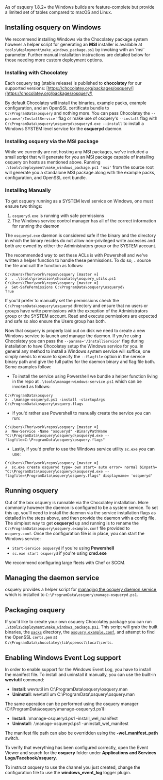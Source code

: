 As of osquery 1.8.2+ the Windows builds are feature-complete but provide a limited set of tables compared to macOS and Linux.

## Installing osquery on Windows

We recommend installing Windows via the Chocolatey package system however a helper script for generating an **MSI** installer is available at `tools\deployment\make_windows_package.ps1` by invoking with an 'msi' parameter. Further manual installation instructions are detailed below for those needing more custom deployment options.

### Installing with Chocolatey

Each osquery tag (stable release) is published to **chocolatey** for our supported versions: [https://chocolatey.org/packages/osquery/](https://chocolatey.org/packages/osquery/)

By default Chocolatey will install the binaries, example packs, example configuration, and an OpenSSL certificate bundle to `C:\ProgramData\osquery` and nothing more. You can pass Chocolatey the `--params='/InstallService'` flag or make use of osquery's `--install` flag with `C:\ProgramData\osquery\osqueryd\osqueryd.exe --install` to install a Windows SYSTEM level service for the **osqueryd** daemon.

### Installing osquery via the MSI package

While we currently are not hosting any MSI packages, we've included a small script that will generate for you an MSI package capable of installing osquery on hosts as mentioned above. Running `.\tools\deployment\make_windows_package.ps1 'msi'` from the source root will generate you a standalone MSI package along with the example packs, configuration, and OpenSSL cert bundle.

### Installing Manually

To get osquery running as a SYSTEM level service on Windows, one must ensure two things:

1. `osqueryd.exe` is running with safe permissions
2. The Windows service control manager has all of the correct information for running the daemon

The `osqueryd.exe` daemon is considered safe if the binary and the directory in which the binary resides do not allow non-privileged write accesses and both are owned by either the Administrators group or the SYSTEM account.

The recommended way to set these ACLs is with Powershell and we've written a helper function to handle these permissions. To do so, `.` source the file and call the function as follows:

```
C:\Users\Thor\work\repos\osquery [master ≡]
λ  . .\tools\provision\chocolatey\osquery_utils.ps1
C:\Users\Thor\work\repos\osquery [master ≡]
λ  Set-SafePermissions C:\ProgramData\osquery\osqueryd\
True
```

If you'd prefer to manually set the permissions check the `C:\ProgramData\osquery\osqueryd` directory and ensure that no users or groups have write permissions with the exception of the Administrators group or the SYSTEM account. Read and execute permissions are expected and safe so also ensure the Users group has both.

Now that osquery is properly laid out on disk we need to create a new Windows service to launch and manage the daemon. If you're using Chocolatey you can pass the `--params='/InstallService'` flag during installation to have Chocolatey setup the Windows service for you. In general any method to install a Windows system service will suffice, one simply needs to ensure to specify the `--flagfile` option in the service binary path and give the full paths for the daemon binary and flag file both. Some examples follow:

* To install the service using Powershell we bundle a helper function living in the repo at `.\tools\manage-windows-service.ps1` which can be invoked as follows:

````
C:\ProgramData\osquery
λ  .\manage-osqueryd.ps1 -install -startupArgs C:\ProgramData\osquery\osquery.flags
````

* If you'd rather use Powershell to manually create the service you can run:

```
C:\Users\Thor\work\repos\osquery [master ≡]
λ  New-Service -Name "osqueryd" -BinaryPathName "C:\ProgramData\osquery\osqueryd\osqueryd.exe --flagfile=C:\ProgramData\osquery\osquery.flags"
```

* Lastly, if you'd prefer to use the Windows service utility `sc.exe` you can use:

```
C:\Users\Thor\work\repos\osquery [master ≡]
λ  sc.exe create osqueryd type= own start= auto error= normal binpath= "C:\ProgramData\osquery\osqueryd\osqueryd.exe --flagfile=\ProgramData\osquery\osquery.flags" displayname= 'osqueryd'
```

## Running osquery

Out of the box osquery is runnable via the Chocolatey installation. More commonly however the daemon is configured to be a system service. To set this up, you'll need to install the daemon via the service installation flags as detailed in the steps above, and then provide the daemon with a config file. The simplest way to get **osqueryd** up and running is to rename the `C:\ProgramData\osquery\osquery.example.conf` file provided to `osquery.conf`. Once the configuration file is in place, you can start the Windows service:
* `Start-Service osqueryd` if you're using **Powershell**
* `sc.exe start osqueryd` if you're using **cmd.exe**

We recommend configuring large fleets with Chef or SCCM.

## Managing the daemon service

osquery provides a helper script for [managing the osquery daemon service](https://github.com/facebook/osquery/blob/master/tools/manage-osqueryd.ps1), which is installed to `C:\ProgramData\osquery\manage-osqueryd.ps1`.

## Packaging osquery

If you'd like to create your own osquery Chocolatey package you can run [`.\tools\deployment\make_windows_package.ps1`](https://github.com/facebook/osquery/blob/master/tools/deployment/make_windows_package.ps1).  This script will grab the built binaries, the [`packs`](https://github.com/facebook/osquery/blob/master/packs) directory, the [`osquery.example.conf`](https://github.com/facebook/osquery/blob/master/tools/deployment/osquery.example.conf), and attempt to find the OpenSSL `certs.pem` at `C:\ProgramData\chocolatey\lib\openssl\local\certs`.

## Enabling Windows Event Log support

In order to enable support for the Windows Event Log, you have to install the manifest file. To install and uninstall it manually, you can use the built-in **wevtutil** command:

 * **Install**: wevtutil im C:\ProgramData\osquery\osquery.man
 * **Uninstall**: wevtutil um C:\ProgramData\osquery\osquery.man

The same operation can be performed using the osquery manager (C:\ProgramData\osquery\manage-osqueryd.ps1):

 * **Install**: .\manage-osqueryd.ps1 -install_wel_manifest
 * **Uninstall**: .\manage-osqueryd.ps1 -uninstall_wel_manifest

The manifest file path can also be overridden using the **-wel_manifest_path** switch.

To verify that everything has been configured correctly, open the Event Viewer and search for the **osquery** folder under **Applications and Services Logs/Facebook/osquery**.

To instruct osquery to use the channel you just created, change the configuration file to use the **windows_event_log** logger plugin.